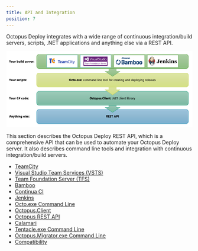 ```yaml
---
title: API and Integration
position: 7
---
```



Octopus Deploy integrates with a wide range of continuous integration/build servers, scripts, .NET applications and anything else via a REST API.


![](/docs/images/3048159/3278140.png)


This section describes the Octopus Deploy REST API, which is a comprehensive API that can be used to automate your Octopus Deploy server. It also describes command line tools and integration with continuous integration/build servers.


- [TeamCity](/docs/api-and-integration/teamcity.md)
- [Visual Studio Team Services (VSTS)](/docs/api-and-integration/visual-studio-team-services-(vsts).md)
- [Team Foundation Server (TFS)](/docs/api-and-integration/team-foundation-server-(tfs).md)
- [Bamboo](/docs/api-and-integration/bamboo.md)
- [Continua CI](/docs/api-and-integration/continua-ci.md)
- [Jenkins](/docs/api-and-integration/jenkins.md)
- [Octo.exe Command Line](/docs/api-and-integration/octo.exe-command-line.md)
- [Octopus.Client](/docs/api-and-integration/octopus.client.md)
- [Octopus REST API](/docs/api-and-integration/octopus-rest-api.md)
- [Calamari](/docs/api-and-integration/calamari.md)
- [Tentacle.exe Command Line](/docs/api-and-integration/tentacle.exe-command-line.md)
- [Octopus.Migrator.exe Command Line](/docs/api-and-integration/octopus.migrator.exe-command-line.md)
- [Compatibility](/docs/api-and-integration/compatibility.md)
